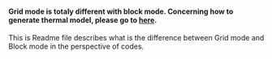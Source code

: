 #### Grid mode is totaly different with block mode. Concerning how to generate thermal model, please go to [here](https://github.com/yukai622/FAST-ATSimulator/tree/master/Generate_RC_network/Block_mode). 

This is Readme file describes what is the difference between Grid mode and Block mode in the perspective of codes.
